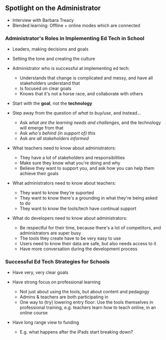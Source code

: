 ## Spotlight on the Administrator

- Interview with Barbara Treacy
- Blended learning: Offline + online modes which are connected

### Administrator's Roles in Implementing Ed Tech in School

- Leaders, making decisions and goals

- Setting the tone and creating the culture

- Administrator who is successful at implementing ed tech:
    - Understands that change is complicated and messy, and have all
      stakeholders understand that
    - Is focused on clear goals
    - Knows that it's not a horse race, and collaborate with others

- Start with the **goal**, not the **technology**

- Step away from the question of _what to buy/use_, and instead...
    - Ask _what are the learning needs and challenges_, and the technology will
      emerge from that
    - Ask _who's behind (in support of) this_
    - Ask _are all stakeholders informed_

- What teachers need to know about administrators:
    - They have a lot of stakeholders and responsibilities
    - Make sure they know what you're doing and why
    - Believe they want to support you, and ask how you can help them achieve
      their goals

- What administrators need to know about teachers:
    - They want to know they're suported
    - They want to know there's a grounding in what they're being asked to do
    - They want to know the tools/tech have continual support

- What do developers need to know about administrators:
    - Be respectful for their time, because there's a lot of competitors, and
      administrators are super busy
    - The tools they create have to be very easy to use
    - Users need to know their data are safe, but also needs access to it
    - Have more conversation during the development process

### Successful Ed Tech Strategies for Schools

- Have very, very clear goals

- Have strong focus on professional learning
    - Not just about using the tools, but about content and pedagogy
    - Admins & teachers are both participating in
    - One way to (try) lowering entry floor: Use the tools themselves in
      professional training, e.g. teachers learn how to teach online, in an
      online course

- Have long range view to funding
    - E.g. what happens after the iPads start breaking down?



